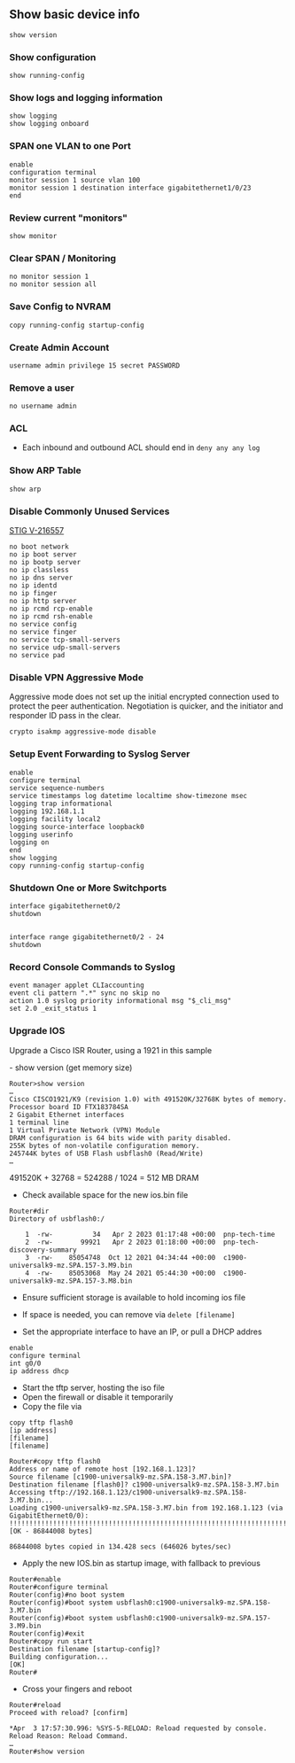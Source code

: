 ## Show basic device info
```
show version
```

### Show configuration
```
show running-config 
```

### Show logs and logging information
```
show logging
show logging onboard
```

### SPAN one VLAN to one Port
```
enable
configuration terminal
monitor session 1 source vlan 100
monitor session 1 destination interface gigabitethernet1/0/23
end
```

### Review current "monitors"
```
show monitor
```

### Clear SPAN / Monitoring
```
no monitor session 1
no monitor session all
```

### Save Config to NVRAM
```
copy running-config startup-config 
```

### Create Admin Account
```
username admin privilege 15 secret PASSWORD
```

### Remove a user
```
no username admin
```

### ACL
- Each inbound and outbound ACL should end in ```deny any any log```

### Show ARP Table
```
show arp
```

### Disable Commonly Unused Services 
[STIG V-216557](https://www.stigviewer.com/stig/cisco_ios_router_rtr/2020-09-23/finding/V-216557)
```
no boot network
no ip boot server
no ip bootp server
no ip classless
no ip dns server
no ip identd
no ip finger
no ip http server
no ip rcmd rcp-enable
no ip rcmd rsh-enable
no service config
no service finger
no service tcp-small-servers
no service udp-small-servers
no service pad
```

### Disable VPN Aggressive Mode
Aggressive mode does not set up the initial encrypted connection used to protect the peer authentication. Negotiation is quicker, and the initiator and responder ID pass in the clear.
```
crypto isakmp aggressive-mode disable
```


### Setup Event Forwarding to Syslog Server
```
enable
configure terminal
service sequence-numbers
service timestamps log datetime localtime show-timezone msec
logging trap informational
logging 192.168.1.1
logging facility local2
logging source-interface loopback0
logging userinfo
logging on
end
show logging
copy running-config startup-config
```

### Shutdown One or More Switchports
```
interface gigabitethernet0/2
shutdown


interface range gigabitethernet0/2 - 24
shutdown
```

### Record Console Commands to Syslog
```
event manager applet CLIaccounting
event cli pattern ".*" sync no skip no
action 1.0 syslog priority informational msg "$_cli_msg"
set 2.0 _exit_status 1
```


### Upgrade IOS
Upgrade a Cisco ISR Router, using a  1921 in this sample

<expand>
- show version (get memory size)

```	
Router>show version
…
Cisco CISCO1921/K9 (revision 1.0) with 491520K/32768K bytes of memory.
Processor board ID FTX183784SA
2 Gigabit Ethernet interfaces
1 terminal line
1 Virtual Private Network (VPN) Module
DRAM configuration is 64 bits wide with parity disabled.
255K bytes of non-volatile configuration memory.
245744K bytes of USB Flash usbflash0 (Read/Write)
…
```
491520K + 32768 = 524288 / 1024 = 512 MB DRAM

- Check available space for the new ios.bin file

```
Router#dir
Directory of usbflash0:/

    1  -rw-          34   Apr 2 2023 01:17:48 +00:00  pnp-tech-time
    2  -rw-       99921   Apr 2 2023 01:18:00 +00:00  pnp-tech-discovery-summary
    3  -rw-    85054748  Oct 12 2021 04:34:44 +00:00  c1900-universalk9-mz.SPA.157-3.M9.bin
    4  -rw-    85053068  May 24 2021 05:44:30 +00:00  c1900-universalk9-mz.SPA.157-3.M8.bin

```
  - Ensure sufficient storage is available to hold incoming ios file
  - If space is needed, you can remove via ```delete [filename]```

- Set the appropriate interface to have an IP, or pull a DHCP addres

```
enable
configure terminal
int g0/0
ip address dhcp
```

- Start the tftp server, hosting the iso file
- Open the firewall or disable it temporarily
- Copy the file via 

```
copy tftp flash0
[ip address]
[filename]
[filename]
```

```
Router#copy tftp flash0
Address or name of remote host [192.168.1.123]?
Source filename [c1900-universalk9-mz.SPA.158-3.M7.bin]?
Destination filename [flash0]? c1900-universalk9-mz.SPA.158-3.M7.bin
Accessing tftp://192.168.1.123/c1900-universalk9-mz.SPA.158-3.M7.bin...
Loading c1900-universalk9-mz.SPA.158-3.M7.bin from 192.168.1.123 (via GigabitEthernet0/0): !!!!!!!!!!!!!!!!!!!!!!!!!!!!!!!!!!!!!!!!!!!!!!!!!!!!!!!!!!!!!!!!!!!!!!!!!!!!!!!!!!!!!!!!!!!!!!!!!!!!!!!!!!!!!!!!!!!!!!!!!!!!!!!!!!!!!!!!!!!!!!!!!!!!!!!!!!!!!!!!!!!!!!!!!!!!!!!!!!!!!!!!!!!!!!!!!!!!!!!!!!!!!!!!!!!!!!!!!!!!!!!!!!!!!!!!!!!!!!!!!!!!!!!!!!!!!!!!!!!!!!!!!!!!!!!!!!!!!!!!!!!!!!!!!!!!!!!!!!!!!!!!!!!!!!!!!!!!!!!!!!!!!!!!!!!!!!!!!!!!
[OK - 86844008 bytes]

86844008 bytes copied in 134.428 secs (646026 bytes/sec)
```
		
- Apply the new IOS.bin as startup image, with fallback to previous

```
Router#enable
Router#configure terminal
Router(config)#no boot system
Router(config)#boot system usbflash0:c1900-universalk9-mz.SPA.158-3.M7.bin
Router(config)#boot system usbflash0:c1900-universalk9-mz.SPA.157-3.M9.bin
Router(config)#exit
Router#copy run start
Destination filename [startup-config]?
Building configuration...
[OK]
Router#
```
		
- Cross your fingers and reboot

```
Router#reload
Proceed with reload? [confirm]

*Apr  3 17:57:30.996: %SYS-5-RELOAD: Reload requested by console. Reload Reason: Reload Command.
…
Router#show version
```
</expand>